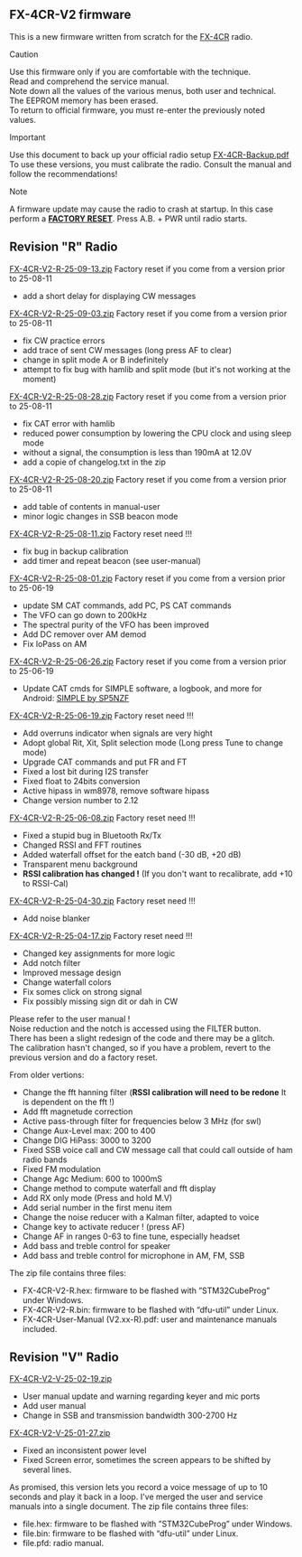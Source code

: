## FX-4CR-V2 firmware
This is a new firmware written from scratch for the [FX-4CR](https://bg2fx.com) radio.<br>

>[!CAUTION]
Use this firmware only if you are comfortable with the technique.<br>
Read and comprehend the service manual.<br>
Note down all the values of the various menus, both user and technical.<br>
The EEPROM memory has been erased.<br>
To return to official firmware, you must re-enter the previously noted values.

>[!IMPORTANT]
Use this document to back up your official radio setup
[FX-4CR-Backup.pdf](https://github.com/user-attachments/files/19410636/FX-4CR-Backup.pdf)
<br>To use these versions, you must calibrate the radio. Consult the manual and follow the recommendations!

>[!NOTE]
A firmware update may cause the radio to crash at startup.
In this case perform a <ins><b>FACTORY RESET</b></ins>. Press A.B. + PWR until radio starts.

## Revision "R" Radio
[FX-4CR-V2-R-25-09-13.zip](https://github.com/user-attachments/files/22311808/FX-4CR-V2-R-25-09-13.zip) Factory reset if you come from a version prior to 25-08-11
- add a short delay for displaying CW messages

[FX-4CR-V2-R-25-09-03.zip](https://github.com/user-attachments/files/22123386/FX-4CR-V2-R-25-09-03.zip) Factory reset if you come from a version prior to 25-08-11
- fix CW practice errors
- add trace of sent CW messages (long press AF to clear)
- change in split mode A or B indefinitely
- attempt to fix bug with hamlib and split mode (but it's not working at the moment)

[FX-4CR-V2-R-25-08-28.zip](https://github.com/user-attachments/files/22026212/FX-4CR-V2-R-25-08-28.zip) Factory reset if you come from a version prior to 25-08-11
- fix CAT error with hamlib
- reduced power consumption by lowering the CPU clock and using sleep mode
- without a signal, the consumption is less than 190mA at 12.0V
- add a copie of changelog.txt in the zip

[FX-4CR-V2-R-25-08-20.zip](https://github.com/user-attachments/files/21899473/FX-4CR-V2-R-25-08-20.zip) Factory reset if you come from a version prior to 25-08-11
- add table of contents in manual-user
- minor logic changes in SSB beacon mode

[FX-4CR-V2-R-25-08-11.zip](https://github.com/user-attachments/files/21712788/FX-4CR-V2-R-25-08-11.zip) Factory reset need !!!
- fix bug in backup calibration
- add timer and repeat beacon (see user-manual)

[FX-4CR-V2-R-25-08-01.zip](https://github.com/user-attachments/files/21550767/FX-4CR-V2-R-01-08-25.zip) Factory reset if you come from a version prior to 25-06-19
- update SM CAT commands, add PC, PS CAT commands
- The VFO can go down to 200kHz
- The spectral purity of the VFO has been improved
- Add DC remover over AM demod
- Fix loPass on AM

[FX-4CR-V2-R-25-06-26.zip](https://github.com/user-attachments/files/20928095/FX-4CR-V2-R-25-06-26.zip) Factory reset if you come from a version prior to 25-06-19
- Update CAT cmds for SIMPLE software, a logbook, and more for Android: [SIMPLE by SP5NZF](https://sites.google.com/view/9h48sqc6ygs8c3kx9pg2/home)

[FX-4CR-V2-R-25-06-19.zip](https://github.com/user-attachments/files/20818463/FX-4CR-V2-R-25-06-19.zip) Factory reset need !!!
- Add overruns indicator when signals are very hight
- Adopt global Rit, Xit, Split selection mode (Long press Tune to change mode)
- Upgrade CAT commands and put FR and FT
- Fixed a lost bit during I2S transfer
- Fixed float to 24bits conversion
- Active hipass in wm8978, remove software hipass
- Change version number to 2.12

[FX-4CR-V2-R-25-06-08.zip](https://github.com/user-attachments/files/20643460/FX-4CR-V2-R-25-06-08.zip) Factory reset need !!!
- Fixed a stupid bug in Bluetooth Rx/Tx
- Changed RSSI and FFT routines
- Added waterfall offset for the eatch band (-30 dB, +20 dB)
- Transparent menu background
- <b>RSSI calibration has changed !</b> (If you don't want to recalibrate, add +10 to RSSI-Cal)

[FX-4CR-V2-R-25-04-30.zip](https://github.com/user-attachments/files/19997009/FX-4CR-V2-R-25-04-30.zip) Factory reset need !!!
- Add noise blanker

[FX-4CR-V2-R-25-04-17.zip](https://github.com/user-attachments/files/19790533/FX-4CR-V2-R-25-04-17.zip) Factory reset need !!!
- Changed key assignments for more logic
- Add notch filter
- Improved message design
- Change waterfall colors
- Fix somes click on strong signal
- Fix possibly missing sign dit or dah in CW

Please refer to the user manual !<br>
Noise reduction and the notch is accessed using the FILTER button.<br>
There has been a slight redesign of the code and there may be a glitch.<br>
The calibration hasn't changed, so if you have a problem, revert to the previous version and do a factory reset.

From older vertions:
- Change the fft hanning filter (<b>RSSI calibration will need to be redone</b> It is dependent on the fft !)
- Add fft magnetude correction
- Active pass-through filter for frequencies below 3 MHz (for swl)
- Change Aux-Level max: 200 to 400
- Change DIG HiPass: 3000 to 3200
- Fixed SSB voice call and CW message call that could call outside of ham radio bands
- Fixed FM modulation
- Change Agc Medium: 600 to 1000mS
- Change method to compute waterfall and fft display
- Add RX only mode (Press and hold M.V)
- Add serial number in the first menu item
- Change the noise reducer with a Kalman filter, adapted to voice
- Change key to activate reducer ! (press AF)
- Change AF in ranges 0-63 to fine tune, especially headset
- Add bass and treble control for speaker
- Add bass and treble control for microphone in AM, FM, SSB

The zip file contains three files:
- FX-4CR-V2-R.hex: firmware to be flashed with ”STM32CubeProg” under Windows.
- FX-4CR-V2-R.bin: firmware to be flashed with “dfu-util” under Linux.
- FX-4CR-User-Manual (V2.xx-R).pdf: user and maintenance manuals included.


## Revision "V" Radio
[FX-4CR-V2-V-25-02-19.zip](https://github.com/user-attachments/files/19410620/FX-4CR-V2-V-25-02-19.zip)
+ User manual update and warning regarding keyer and mic ports
+ Add user manual
+ Change in SSB and transmission bandwidth 300-2700 Hz

[FX-4CR-V2-V-25-01-27.zip](https://github.com/user-attachments/files/19410621/FX-4CR-V2-V-25-01-27.zip)
- Fixed an inconsistent power level
- Fixed Screen error, sometimes the screen appears to be shifted by several lines.

As promised, this version lets you record a voice message of up to 10 seconds and play it back in a loop.
I've merged the user and service manuals into a single document.
The zip file contains three files:
- file.hex: firmware to be flashed with ”STM32CubeProg” under Windows.
- file.bin: firmware to be flashed with “dfu-util” under Linux.
- file.pfd: radio manual.
